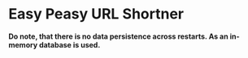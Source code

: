 # Easy Peasy URL Shortner

**Do note, that there is no data persistence across restarts. As an in-memory database is used.**
